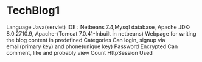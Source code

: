 # TechBlog1
Language Java(servlet)
IDE : Netbeans 7.4,Mysql database, Apache JDK-8.0.2710.9, Apache-(Tomcat 7.0.41-Inbuilt in netbeans)
Webpage for writing the blog content in predefined Categories
Can login, signup via email(primary key) and phone(unique key)
Password Encrypted
Can comment, like and probably view Count
HttpSession Used
